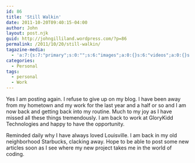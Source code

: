```yaml
---
id: 86
title: 'Still Walkin'
date: 2011-10-20T09:40:15-04:00
author: John
layout: post.njk
guid: http://johngilliland.wordpress.com/?p=86
permalink: /2011/10/20/still-walkin/
tagazine-media:
  - 'a:7:{s:7:"primary";s:0:"";s:6:"images";a:0:{}s:6:"videos";a:0:{}s:11:"image_count";s:1:"0";s:6:"author";s:7:"1621794";s:7:"blog_id";s:7:"1553479";s:9:"mod_stamp";s:19:"2011-10-20 16:48:41";}'
categories:
  - Personal
tags:
  - personal
  - Work
---
```

Yes I am posting again. I refuse to give up on my blog. I have been away from my hometown and my work for the last year and a half or so and I am now back and getting back into my routine. Much to my joy as I have missed all these things tremendously. I am back to work at GloryKidd Technologies and happy to have the opportunity.

Reminded daily why I have always loved Louisville. I am back in my old neighborhood Starbucks, clacking away. Hope to be able to post some new articles soon as I see where my new project takes me in the world of coding.

